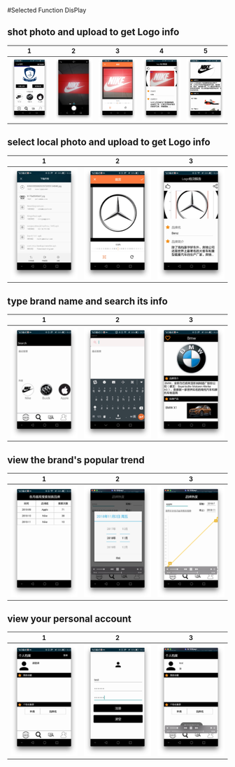 #Selected Function DisPlay

## shot photo and upload to get Logo info
| 1 | 2 | 3 | 4 |5|
|---------|-------|-------|------|------|
|![Alt text](./selected_imgs/show_1.jpg)|![Alt text](./selected_imgs/show_2.jpg)|![Alt text](./selected_imgs/show_3.jpg)|![Alt text](./selected_imgs/show_4.jpg)|![Alt text](./selected_imgs/show_5.jpg)|

## select local photo and upload to get Logo info
| 1 | 2 | 3 |
|---------|-------|-------|
|![Alt text](./selected_imgs/s2-1.jpg)|![Alt text](./selected_imgs/s2-2.jpg)|![Alt text](./selected_imgs/s2-3.jpg)|

## type brand name and search its info
| 1 | 2 | 3 |
|---------|-------|-------|
|![Alt text](./selected_imgs/s3-1.jpg)|![Alt text](./selected_imgs/s3-2.jpg)|![Alt text](./selected_imgs/s3-3.jpg)|

## view the brand's popular trend
| 1 | 2 | 3 |
|---------|-------|-------|
|![Alt text](./selected_imgs/s4-1.jpg)|![Alt text](./selected_imgs/s4-2.jpg)|![Alt text](./selected_imgs/s4-3.jpg)|

## view your personal account
| 1 | 2 | 3 |
|---------|-------|-------|
|![Alt text](./selected_imgs/s5-1.jpg)|![Alt text](./selected_imgs/s5-2.jpg)|![Alt text](./selected_imgs/s5-3.jpg)|



























